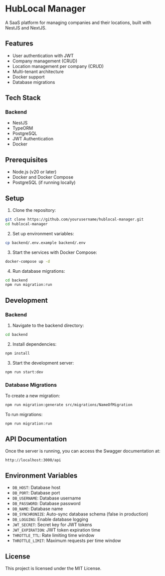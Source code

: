# HubLocal Manager

A SaaS platform for managing companies and their locations, built with NestJS and NextJS.

## Features

- User authentication with JWT
- Company management (CRUD)
- Location management per company (CRUD)
- Multi-tenant architecture
- Docker support
- Database migrations

## Tech Stack

### Backend
- NestJS
- TypeORM
- PostgreSQL
- JWT Authentication
- Docker

## Prerequisites

- Node.js (v20 or later)
- Docker and Docker Compose
- PostgreSQL (if running locally)

## Setup

1. Clone the repository:
```bash
git clone https://github.com/yourusername/hublocal-manager.git
cd hublocal-manager
```

2. Set up environment variables:
```bash
cp backend/.env.example backend/.env
```

3. Start the services with Docker Compose:
```bash
docker-compose up -d
```

4. Run database migrations:
```bash
cd backend
npm run migration:run
```

## Development

### Backend

1. Navigate to the backend directory:
```bash
cd backend
```

2. Install dependencies:
```bash
npm install
```

3. Start the development server:
```bash
npm run start:dev
```

### Database Migrations

To create a new migration:
```bash
npm run migration:generate src/migrations/NameOfMigration
```

To run migrations:
```bash
npm run migration:run
```

## API Documentation

Once the server is running, you can access the Swagger documentation at:
```
http://localhost:3000/api
```

## Environment Variables

- `DB_HOST`: Database host
- `DB_PORT`: Database port
- `DB_USERNAME`: Database username
- `DB_PASSWORD`: Database password
- `DB_NAME`: Database name
- `DB_SYNCHRONIZE`: Auto-sync database schema (false in production)
- `DB_LOGGING`: Enable database logging
- `JWT_SECRET`: Secret key for JWT tokens
- `JWT_EXPIRATION`: JWT token expiration time
- `THROTTLE_TTL`: Rate limiting time window
- `THROTTLE_LIMIT`: Maximum requests per time window

## License

This project is licensed under the MIT License. 